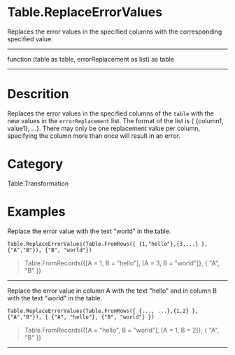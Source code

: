 ﻿# Table.ReplaceErrorValues
Replaces the error values in the specified columns with the corresponding specified value.
***
function (table as table, errorReplacement as list) as table
***
# Descrition 
Replaces the error values in the specified columns of the <code>table</code> with the new values in the <code>errorReplacement</code> list. The format of the list is { {column1, value1}, …}. There may only be one replacement value per column, specifying the column more than once will result in an error.
# Category 
Table.Transformation
# Examples 
Replace the error value with the text "world" in the table.
```
Table.ReplaceErrorValues(Table.FromRows({ {1,"hello"},{3,...} }, {"A","B"}), {"B", "world"})
```
> Table.FromRecords({[A = 1, B = "hello"], 
    [A = 3, B = "world"]}, {
    "A",
    "B"
})
***
Replace the error value in column A with the text "hello" and in column B with the text "world" in the table.
```
Table.ReplaceErrorValues(Table.FromRows({ {..., ...},{1,2} }, {"A","B"}), { {"A", "hello"}, {"B", "world"} })
```
> Table.FromRecords({[A = "hello", B = "world"], 
    [A = 1, B = 2]}, {
    "A",
    "B"
})
***
